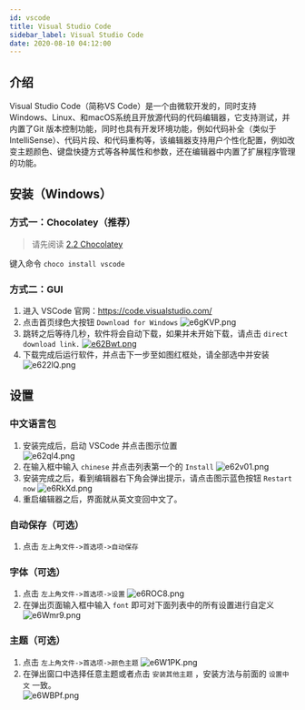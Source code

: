 ```yaml
---
id: vscode
title: Visual Studio Code
sidebar_label: Visual Studio Code
date: 2020-08-10 04:12:00
---
```


## 介绍

Visual Studio Code（简称VS Code）是一个由微软开发的，同时支持Windows、Linux、和macOS系统且开放源代码的代码编辑器，它支持测试，并内置了Git 版本控制功能，同时也具有开发环境功能，例如代码补全（类似于 IntelliSense）、代码片段、和代码重构等，该编辑器支持用户个性化配置，例如改变主题颜色、键盘快捷方式等各种属性和参数，还在编辑器中内置了扩展程序管理的功能。

## 安装（Windows）

### 方式一：Chocolatey（推荐）

> 请先阅读 [2.2 Chocolatey](2.2Chocolatey.md)

键入命令 `choco install vscode`

### 方式二：GUI

1. 进入 VSCode 官网：https://code.visualstudio.com/
2. 点击首页绿色大按钮 `Download for Windows` 
![e6gKVP.png](https://s2.ax1x.com/2019/08/04/e6gKVP.png)
3. 跳转之后等待几秒，软件将会自动下载，如果并未开始下载，请点击 `direct download link.` 
[![e62Bwt.png](https://s2.ax1x.com/2019/08/04/e62Bwt.png)](https://imgchr.com/i/e62Bwt)
4. 下载完成后运行软件，并点击下一步至如图红框处，请全部选中并安装  
![e622lQ.png](https://s2.ax1x.com/2019/08/04/e622lQ.png)

## 设置

### 中文语言包

1. 安装完成后，启动 VSCode 并点击图示位置  
![e62ql4.png](https://s2.ax1x.com/2019/08/04/e62ql4.png)
2. 在输入框中输入 `chinese` 并点击列表第一个的 `Install` 
![e62v01.png](https://s2.ax1x.com/2019/08/04/e62v01.png)
3. 安装完成之后，看到编辑器右下角会弹出提示，请点击图示蓝色按钮 `Restart now` 
![e6RkXd.png](https://s2.ax1x.com/2019/08/04/e6RkXd.png)  
4. 重启编辑器之后，界面就从英文变回中文了。

### 自动保存（可选）

1. 点击 `左上角文件->首选项->自动保存` 

### 字体（可选）

1. 点击 `左上角文件->首选项->设置` 
![e6ROC8.png](https://s2.ax1x.com/2019/08/04/e6ROC8.png)
2. 在弹出页面输入框中输入 `font` 即可对下面列表中的所有设置进行自定义  
![e6Wmr9.png](https://s2.ax1x.com/2019/08/04/e6Wmr9.png)

### 主题（可选）

1. 点击 `左上角文件->首选项->颜色主题` 
![e6W1PK.png](https://s2.ax1x.com/2019/08/04/e6W1PK.png)
2. 在弹出窗口中选择任意主题或者点击 `安装其他主题` ，安装方法与前面的 `设置中文` 一致。  
![e6WBPf.png](https://s2.ax1x.com/2019/08/04/e6WBPf.png)

